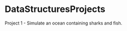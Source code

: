 DataStructuresProjects
======================

Project 1 - Simulate an ocean containing sharks and fish.
